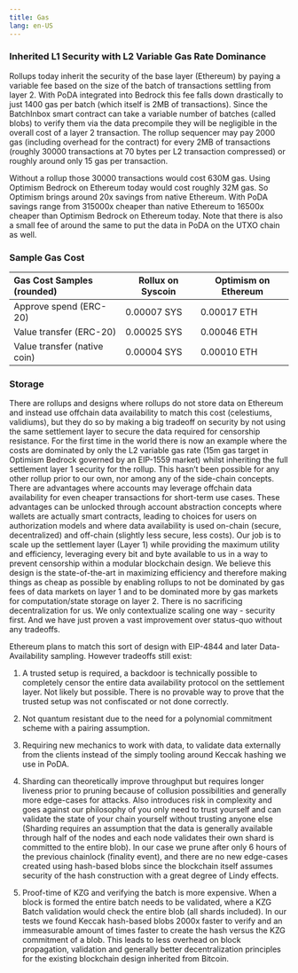 ```yaml
---
title: Gas 
lang: en-US
---
```


### Inherited L1 Security with L2 Variable Gas Rate Dominance

Rollups today inherit the security of the base layer (Ethereum) by paying a variable fee based on the size of the batch of transactions settling from layer 2. With PoDA integrated into Bedrock this fee falls down drastically to just 1400 gas per batch (which itself is 2MB of transactions). Since the BatchInbox smart contract can take a variable number of batches (called blobs) to verify them via the data precompile they will be negligible in the overall cost of a layer 2 transaction. The rollup sequencer may pay 2000 gas (including overhead for the contract) for every 2MB of transactions (roughly 30000 transactions at 70 bytes per L2 transaction compressed) or roughly around only 15 gas per transaction.

Without a rollup those 30000 transactions would cost 630M gas. Using Optimism Bedrock on Ethereum today would cost roughly 32M gas. So Optimism brings around 20x savings from native Ethereum. With PoDA savings range from 315000x cheaper than native Ethereum to 16500x cheaper than Optimism Bedrock on Ethereum today. Note that there is also a small fee of around the same to put the data in PoDA on the UTXO chain as well.

### Sample Gas Cost

| Gas Cost Samples (rounded)                   | Rollux on Syscoin       | Optimism on Ethereum     |
| :--------------------------------------------|-------------------------|--------------------------|
|Approve spend (ERC-20)                        |0.00007 SYS              |0.00017 ETH               |
|Value transfer (ERC-20)                       |0.00025 SYS              |0.00046 ETH               |
|Value transfer (native coin)                  |0.00004 SYS              |0.00010 ETH               |


### Storage

There are rollups and designs where rollups do not store data on Ethereum and instead use offchain data availability to match this cost (celestiums, validiums), but they do so by making a big tradeoff on security by not using the same settlement layer to secure the data required for censorship resistance. For the first time in the world there is now an example where the costs are dominated by only the L2 variable gas rate (15m gas target in Optimism Bedrock governed by an EIP-1559 market) whilst inheriting the full settlement layer 1 security for the rollup. This hasn’t been possible for any other rollup prior to our own, nor among any of the side-chain concepts. There are advantages where accounts may leverage offchain data availability for even cheaper transactions for short-term use cases. These advantages can be unlocked through account abstraction concepts where wallets are actually smart contracts, leading to choices for users on authorization models and where data availability is used on-chain (secure, decentralized) and off-chain (slightly less secure, less costs). Our job is to scale up the settlement layer (Layer 1) while providing the maximum utility and efficiency, leveraging every bit and byte available to us in a way to prevent censorship within a modular blockchain design. We believe this design is the state-of-the-art in maximizing efficiency and therefore making things as cheap as possible by enabling rollups to not be dominated by gas fees of data markets on layer 1 and to be dominated more by gas markets for computation/state storage on layer 2. There is no sacrificing decentralization for us. We only contextualize scaling one way - security first. And we have just proven a vast improvement over status-quo without any tradeoffs.

Ethereum plans to match this sort of design with EIP-4844 and later Data-Availability sampling. However tradeoffs still exist:

1. A trusted setup is required, a backdoor is technically possible to completely censor the entire data availability protocol on the settlement layer. Not likely but possible. There is no provable way to prove that the trusted setup was not confiscated or not done correctly.

2. Not quantum resistant due to the need for a polynomial commitment scheme with a pairing assumption.

3. Requiring new mechanics to work with data, to validate data externally from the clients instead of the simply tooling around Keccak hashing we use in PoDA.

4. Sharding can theoretically improve throughput but requires longer liveness prior to pruning because of collusion possibilities and generally more edge-cases for attacks. Also introduces risk in complexity and goes against our philosophy of you only need to trust yourself and can validate the state of your chain yourself without trusting anyone else (Sharding requires an assumption that the data is generally available through half of the nodes and each node validates their own shard is committed to the entire blob). In our case we prune after only 6 hours of the previous chainlock (finality event), and there are no new edge-cases created using hash-based blobs since the blockchain itself assumes security of the hash construction with a great degree of Lindy effects.

5. Proof-time of KZG and verifying the batch is more expensive. When a block is formed the entire batch needs to be validated, where a KZG Batch validation would check the entire blob (all shards included). In our tests we found Keccak hash-based blobs 2000x faster to verify and an immeasurable amount of times faster to create the hash versus the KZG commitment of a blob. This leads to less overhead on block propagation, validation and generally better decentralization principles for the existing blockchain design inherited from Bitcoin.


